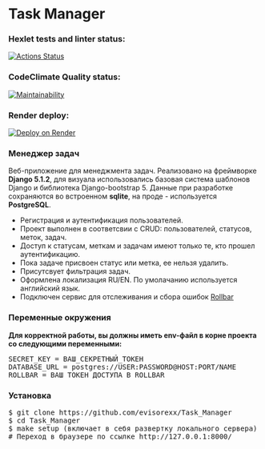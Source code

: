 # Task Manager

### Hexlet tests and linter status:
[![Actions Status](https://github.com/evisorexx/Task_Manager/actions/workflows/hexlet-check.yml/badge.svg)](https://github.com/evisorexx/Task_Manager/actions)

### CodeClimate Quality status:
[![Maintainability](https://api.codeclimate.com/v1/badges/f167f185058c7b66e5d5/maintainability)](https://codeclimate.com/github/evisorexx/Task_Manager/maintainability)

### Render deploy:
[![Deploy on Render](https://render.com/images/deploy-to-render-button.svg)](https://python-project-52-a18a.onrender.com)

<h3>Менеджер задач</h3>
<p>Веб-приложение для менеджмента задач.
Реализовано на фреймворке <b>Django 5.1.2</b>, для визуала использовались базовая система шаблонов Django и библиотека Django-bootstrap 5. Данные при разработке сохраняются во встроенном <b>sqlite</b>, на проде - используется <b>PostgreSQL</b>.
<ul>
  <li>Регистрация и аутентификация пользователей.</li>
  <li>Проект выполнен в соответсвии с CRUD: пользователей, статусов, меток, задач.</li>
  <li>Доступ к статусам, меткам и задачам имеют только те, кто прошел аутентификацию.</li>
  <li>Пока задаче присвоен статус или метка, ее нельзя удалить.</li>
  <li>Присутсвует фильтрация задач.</li>
  <li>Оформлена локализация RU/EN. По умолачанию используется английский язык.</li>
  <li>Подключен сервис для отслеживания и сбора ошибок <a href='https://rollbar.com'>Rollbar</a></li>
</ul>
<h3>Переменные окружения</h3>
<p><b>Для корректной работы, вы должны иметь env-файл в корне проекта со следующими переменными:</b></p>
<pre>
SECRET_KEY = ВАШ_СЕКРЕТНЫЙ_ТОКЕН
DATABASE_URL = postgres://USER:PASSWORD@HOST:PORT/NAME
ROLLBAR = ВАШ_ТОКЕН_ДОСТУПА_В_ROLLBAR
</pre>
<h3>Установка</h3>
<pre>
$ git clone https://github.com/evisorexx/Task_Manager
$ cd Task_Manager
$ make setup (включает в себя развертку локального сервера)
# Переход в браузере по ссылке http://127.0.0.1:8000/
</pre>
